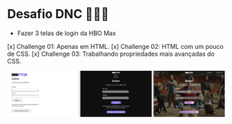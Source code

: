 # Desafio DNC 👨🏻‍💻 

- Fazer 3 telas de login da HBO Max

[x] Challenge 01: Apenas em HTML.
[x] Challenge 02: HTML com um pouco de CSS.
[x] Challenge 03: Trabalhando propriedades mais avançadas do CSS.

<img src="./assets/images/screens.jpg" alt="screens">